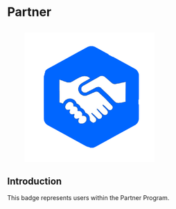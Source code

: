 # Partner

##

<figure><img src="../../../.gitbook/assets/Partner.png" alt=""><figcaption></figcaption></figure>

## Introduction

This badge represents users within the Partner Program.
